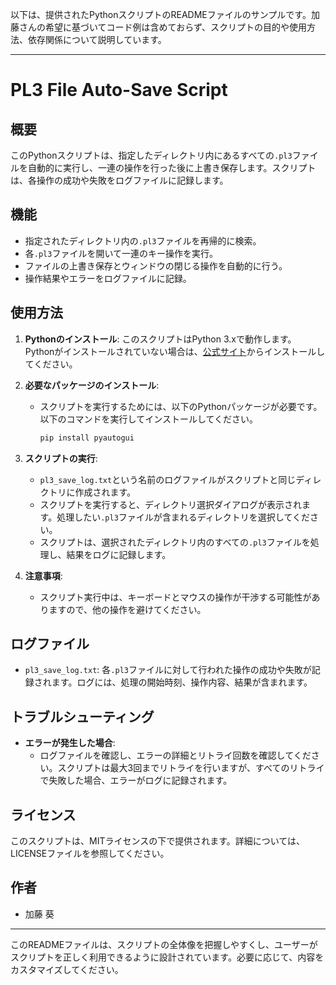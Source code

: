 以下は、提供されたPythonスクリプトのREADMEファイルのサンプルです。加藤さんの希望に基づいてコード例は含めておらず、スクリプトの目的や使用方法、依存関係について説明しています。

---

# PL3 File Auto-Save Script

## 概要

このPythonスクリプトは、指定したディレクトリ内にあるすべての`.pl3`ファイルを自動的に実行し、一連の操作を行った後に上書き保存します。スクリプトは、各操作の成功や失敗をログファイルに記録します。

## 機能

- 指定されたディレクトリ内の`.pl3`ファイルを再帰的に検索。
- 各`.pl3`ファイルを開いて一連のキー操作を実行。
- ファイルの上書き保存とウィンドウの閉じる操作を自動的に行う。
- 操作結果やエラーをログファイルに記録。

## 使用方法

1. **Pythonのインストール**: このスクリプトはPython 3.xで動作します。Pythonがインストールされていない場合は、[公式サイト](https://www.python.org/downloads/)からインストールしてください。

2. **必要なパッケージのインストール**:
   - スクリプトを実行するためには、以下のPythonパッケージが必要です。以下のコマンドを実行してインストールしてください。
     ```sh
     pip install pyautogui
     ```

3. **スクリプトの実行**:
   - `pl3_save_log.txt`という名前のログファイルがスクリプトと同じディレクトリに作成されます。
   - スクリプトを実行すると、ディレクトリ選択ダイアログが表示されます。処理したい`.pl3`ファイルが含まれるディレクトリを選択してください。
   - スクリプトは、選択されたディレクトリ内のすべての`.pl3`ファイルを処理し、結果をログに記録します。

4. **注意事項**:
   - スクリプト実行中は、キーボードとマウスの操作が干渉する可能性がありますので、他の操作を避けてください。

## ログファイル

- `pl3_save_log.txt`: 各`.pl3`ファイルに対して行われた操作の成功や失敗が記録されます。ログには、処理の開始時刻、操作内容、結果が含まれます。

## トラブルシューティング

- **エラーが発生した場合**:
  - ログファイルを確認し、エラーの詳細とリトライ回数を確認してください。スクリプトは最大3回までリトライを行いますが、すべてのリトライで失敗した場合、エラーがログに記録されます。

## ライセンス

このスクリプトは、MITライセンスの下で提供されます。詳細については、LICENSEファイルを参照してください。

## 作者

- 加藤 葵

---

このREADMEファイルは、スクリプトの全体像を把握しやすくし、ユーザーがスクリプトを正しく利用できるように設計されています。必要に応じて、内容をカスタマイズしてください。